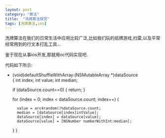 ```yaml
---
layout: post
category: "算法"
title:  "洗牌算法探究"
tags: [洗牌算法,ios]
---
```

洗牌算法在我们的日常生活中应用比较广泛,比如我们玩的纸牌游戏,扫雷,以及平常经常用到的行文本打乱工具...

鉴于现在从事ios开发,那就用oc代码实现吧.

代码如下所示:

+ (void)defaultShuffleWithArray:(NSMutableArray *)dataSource  
{
    int index;
    int value;
    int median;

    if (dataSource.count==0) {
        return;
    }

    for (index = 0; index < dataSource.count; index++) {

        value = arc4random()%dataSource.count;
        median = [dataSource[index]intValue];
        dataSource[index] = dataSource[value];
        dataSource[value] = [NSNumber numberWithInt:median];
    }
}
